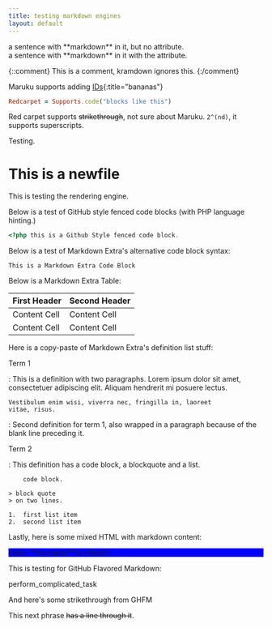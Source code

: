 ```yaml
---
title: testing markdown engines
layout: default
---
```


<div>
a sentence with **markdown** in it, but no attribute.
</div>

<div markdown="1">
a sentence with **markdown** in it with the attribute.
</div>

{::comment}
This is a comment, kramdown ignores this.
{:/comment}

Maruku supports adding [IDs](#){:title="bananas"}

```ruby
Redcarpet = Supports.code("blocks like this")
```

Red carpet supports ~~strikethrough~~, not sure about Maruku. `2^(nd)`, it supports superscripts.

Testing.


This is a newfile
=================

This is testing the rendering engine.


Below is a test of GitHub style fenced code blocks (with PHP language hinting.)

```php
<?php this is a Github Style fenced code block.
```

Below is a test of Markdown Extra's alternative code block syntax:

~~~~~~~~~~~~~~~~~~~~~~~~~~~~~~~~~~~
This is a Markdown Extra Code Block
~~~~~~~~~~~~~~~~~~~~~~~~~~~~~~~~~~~

Below is a Markdown Extra Table:

First Header  | Second Header
------------- | -------------
Content Cell  | Content Cell
Content Cell  | Content Cell

Here is a copy-paste of Markdown Extra's definition list stuff:

Term 1

:   This is a definition with two paragraphs. Lorem ipsum 
    dolor sit amet, consectetuer adipiscing elit. Aliquam 
    hendrerit mi posuere lectus.

    Vestibulum enim wisi, viverra nec, fringilla in, laoreet
    vitae, risus.

:   Second definition for term 1, also wrapped in a paragraph
    because of the blank line preceding it.

Term 2

:   This definition has a code block, a blockquote and a list.

        code block.

    > block quote
    > on two lines.

    1.  first list item
    2.  second list item

Lastly, here is some mixed HTML with markdown content:

<div style="background: blue;" markdown="1">
Hello, **my name** is *Kevin*.
</div>

This is testing for GitHub Flavored Markdown:

perform_complicated_task

And here's some strikethrough from GHFM

This next phrase ~~has a line through it~~.
